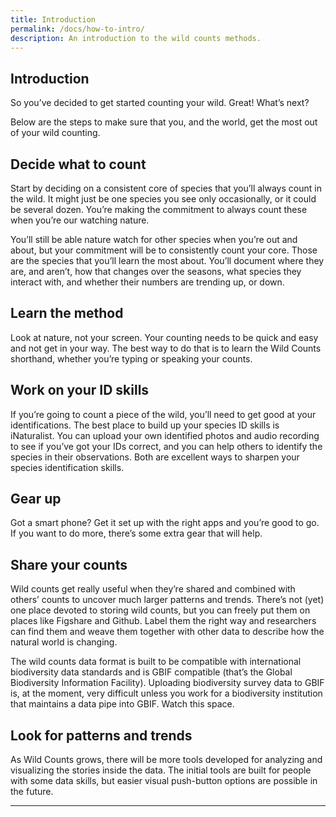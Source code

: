 ```yaml
---
title: Introduction
permalink: /docs/how-to-intro/
description: An introduction to the wild counts methods.
---
```


## Introduction

So you’ve decided to get started counting your wild. Great! What’s next?

Below are the steps to make sure that you, and the world, get the most out of your wild counting.

## Decide what to count

Start by deciding on a consistent core of species that you’ll always count in the wild. It might just be one species you see only occasionally, or it could be several dozen. You’re making the commitment to always count these when you’re our watching nature.

You’ll still be able nature watch for other species when you’re out and about, but your commitment will be to consistently count your core. Those are the species that you’ll learn the most about. You’ll document where they are, and aren’t, how that changes over the seasons, what species they interact with, and whether their numbers are trending up, or down. 

## Learn the method

Look at nature, not your screen. Your counting needs to be quick and easy and not get in your way. The best way to do that is to learn the Wild Counts shorthand, whether you’re typing or speaking your counts.

## Work on your ID skills

If you’re going to count a piece of the wild, you’ll need to get good at your identifications. The best place to build up your species ID skills is iNaturalist. You can upload your own identified photos and audio recording to see if you’ve got your IDs correct, and you can help others to identify the species in their observations. Both are excellent ways to sharpen your species identification skills.

## Gear up

Got a smart phone? Get it set up with the right apps and you’re good to go. If you want to do more, there’s some extra gear that will help.

## Share your counts

Wild counts get really useful when they’re shared and combined with others’ counts to uncover much larger patterns and trends. There’s not (yet) one place devoted to storing wild counts, but you can freely put them on places like Figshare and Github. Label them the right way and researchers can find them and weave them together with other data to describe how the natural world is changing.

The wild counts data format is built to be compatible with international biodiversity data standards and is GBIF compatible (that’s the Global Biodiversity Information Facility). Uploading biodiversity survey data to GBIF is, at the moment, very difficult unless you work for a biodiversity institution that maintains a data pipe into GBIF. Watch this space.


## Look for patterns and trends

As Wild Counts grows, there will be more tools developed for analyzing and visualizing the stories inside the data. The initial tools are built for people with some data skills, but easier visual push-button options are possible in the future.

---

